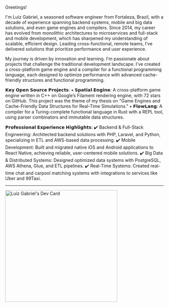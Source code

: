 Greetings!

I'm Luiz Gabriel, a seasoned software engineer from Fortaleza, Brazil, with a decade of experience spanning backend systems, mobile and big data solutions, and even game engines and compilers. Since 2014, my career has evolved from monolithic architectures to microservices and full-stack and mobile development, which has sharpened my understanding of scalable, efficient design. Leading cross-functional, remote teams, I’ve delivered solutions that prioritize performance and user experience.

My journey is driven by innovation and learning. I'm passionate about projects that challenge the traditional development landscape. I’ve created a cross-platform game engine and a compiler for a functional programming language, each designed to optimize performance with advanced cache-friendly structures and functional programming.

𝗞𝗲𝘆 𝗢𝗽𝗲𝗻 𝗦𝗼𝘂𝗿𝗰𝗲 𝗣𝗿𝗼𝗷𝗲𝗰𝘁𝘀: 
⭑ 𝗦𝗽𝗮𝘁𝗶𝗮𝗹 𝗘𝗻𝗴𝗶𝗻𝗲: A cross-platform game engine written in C++ on Google’s Filament rendering engine, with 72 stars on GitHub. This project was the theme of my thesis on "Game Engines and Cache-Friendly Data Structures for Real-Time Simulations." 
⭑ 𝗙𝗹𝗼𝘄𝗟𝗮𝗻𝗴: A compiler for a Turing-complete functional language in Rust with a REPL tool, using parser combinators and immutable data structures.

𝗣𝗿𝗼𝗳𝗲𝘀𝘀𝗶𝗼𝗻𝗮𝗹 𝗘𝘅𝗽𝗲𝗿𝗶𝗲𝗻𝗰𝗲 𝗛𝗶𝗴𝗵𝗹𝗶𝗴𝗵𝘁𝘀:
✔️ Backend & Full-Stack Engineering: Architected backend solutions with PHP, Laravel, and Python, specializing in ETL and AWS-based data processing.
✔️ Mobile Development: Built and migrated native iOS and Android applications to React Native, achieving reliable, user-centered mobile solutions.
✔️ Big Data & Distributed Systems: Designed optimized data systems with PostgreSQL, AWS Athena, Glue, and ETL pipelines.
✔️ Real-Time Systems: Created real-time chat and carpool matching systems with integrations to services like Uber and 99Taxi.

----

<a href="https://app.daily.dev/luizgabriel"><img src="https://api.daily.dev/devcards/v2/CSftGDWVblJyWhh2FSxmw.png?r=wlv&type=default" width="356" alt="Luiz Gabriel's Dev Card"/></a>
